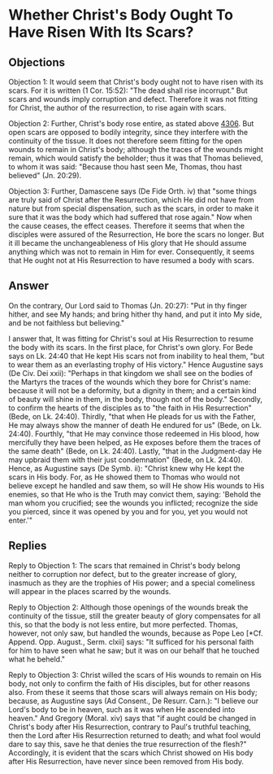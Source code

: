 # Whether Christ's Body Ought To Have Risen With Its Scars?

## Objections

Objection 1: It would seem that Christ's body ought not to have risen with its scars. For it is written (1 Cor. 15:52): "The dead shall rise incorrupt." But scars and wounds imply corruption and defect. Therefore it was not fitting for Christ, the author of the resurrection, to rise again with scars.

Objection 2: Further, Christ's body rose entire, as stated above [4306](A[3]). But open scars are opposed to bodily integrity, since they interfere with the continuity of the tissue. It does not therefore seem fitting for the open wounds to remain in Christ's body; although the traces of the wounds might remain, which would satisfy the beholder; thus it was that Thomas believed, to whom it was said: "Because thou hast seen Me, Thomas, thou hast believed" (Jn. 20:29).

Objection 3: Further, Damascene says (De Fide Orth. iv) that "some things are truly said of Christ after the Resurrection, which He did not have from nature but from special dispensation, such as the scars, in order to make it sure that it was the body which had suffered that rose again." Now when the cause ceases, the effect ceases. Therefore it seems that when the disciples were assured of the Resurrection, He bore the scars no longer. But it ill became the unchangeableness of His glory that He should assume anything which was not to remain in Him for ever. Consequently, it seems that He ought not at His Resurrection to have resumed a body with scars.

## Answer

On the contrary, Our Lord said to Thomas (Jn. 20:27): "Put in thy finger hither, and see My hands; and bring hither thy hand, and put it into My side, and be not faithless but believing."

I answer that, It was fitting for Christ's soul at His Resurrection to resume the body with its scars. In the first place, for Christ's own glory. For Bede says on Lk. 24:40 that He kept His scars not from inability to heal them, "but to wear them as an everlasting trophy of His victory." Hence Augustine says (De Civ. Dei xxii): "Perhaps in that kingdom we shall see on the bodies of the Martyrs the traces of the wounds which they bore for Christ's name: because it will not be a deformity, but a dignity in them; and a certain kind of beauty will shine in them, in the body, though not of the body." Secondly, to confirm the hearts of the disciples as to "the faith in His Resurrection" (Bede, on Lk. 24:40). Thirdly, "that when He pleads for us with the Father, He may always show the manner of death He endured for us" (Bede, on Lk. 24:40). Fourthly, "that He may convince those redeemed in His blood, how mercifully they have been helped, as He exposes before them the traces of the same death" (Bede, on Lk. 24:40). Lastly, "that in the Judgment-day He may upbraid them with their just condemnation" (Bede, on Lk. 24:40). Hence, as Augustine says (De Symb. ii): "Christ knew why He kept the scars in His body. For, as He showed them to Thomas who would not believe except he handled and saw them, so will He show His wounds to His enemies, so that He who is the Truth may convict them, saying: 'Behold the man whom you crucified; see the wounds you inflicted; recognize the side you pierced, since it was opened by you and for you, yet you would not enter.'"

## Replies

Reply to Objection 1: The scars that remained in Christ's body belong neither to corruption nor defect, but to the greater increase of glory, inasmuch as they are the trophies of His power; and a special comeliness will appear in the places scarred by the wounds.

Reply to Objection 2: Although those openings of the wounds break the continuity of the tissue, still the greater beauty of glory compensates for all this, so that the body is not less entire, but more perfected. Thomas, however, not only saw, but handled the wounds, because as Pope Leo [*Cf. Append. Opp. August., Serm. clxii] says: "It sufficed for his personal faith for him to have seen what he saw; but it was on our behalf that he touched what he beheld."

Reply to Objection 3: Christ willed the scars of His wounds to remain on His body, not only to confirm the faith of His disciples, but for other reasons also. From these it seems that those scars will always remain on His body; because, as Augustine says (Ad Consent., De Resurr. Carn.): "I believe our Lord's body to be in heaven, such as it was when He ascended into heaven." And Gregory (Moral. xiv) says that "if aught could be changed in Christ's body after His Resurrection, contrary to Paul's truthful teaching, then the Lord after His Resurrection returned to death; and what fool would dare to say this, save he that denies the true resurrection of the flesh?" Accordingly, it is evident that the scars which Christ showed on His body after His Resurrection, have never since been removed from His body.